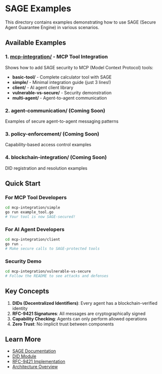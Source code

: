 # SAGE Examples

This directory contains examples demonstrating how to use SAGE (Secure Agent Guarantee Engine) in various scenarios.

## Available Examples

### 1. [mcp-integration/](./mcp-integration/) - MCP Tool Integration
Shows how to add SAGE security to MCP (Model Context Protocol) tools:
- **basic-tool/** - Complete calculator tool with SAGE
- **simple/** - Minimal integration guide (just 3 lines!)
- **client/** - AI agent client library
- **vulnerable-vs-secure/** - Security demonstration
- **multi-agent/** - Agent-to-agent communication

### 2. agent-communication/ (Coming Soon)
Examples of secure agent-to-agent messaging patterns

### 3. policy-enforcement/ (Coming Soon)
Capability-based access control examples

### 4. blockchain-integration/ (Coming Soon)
DID registration and resolution examples

## Quick Start

### For MCP Tool Developers
```bash
cd mcp-integration/simple
go run example_tool.go
# Your tool is now SAGE-secured!
```

### For AI Agent Developers
```bash
cd mcp-integration/client
go run .
# Make secure calls to SAGE-protected tools
```

### Security Demo
```bash
cd mcp-integration/vulnerable-vs-secure
# Follow the README to see attacks and defenses
```

## Key Concepts

1. **DIDs (Decentralized Identifiers)**: Every agent has a blockchain-verified identity
2. **RFC-9421 Signatures**: All messages are cryptographically signed
3. **Capability Checking**: Agents can only perform allowed operations
4. **Zero Trust**: No implicit trust between components

## Learn More

- [SAGE Documentation](../docs/)
- [DID Module](../docs/did/)
- [RFC-9421 Implementation](../docs/core/rfc9421-en.md)
- [Architecture Overview](../docs/architecture/)